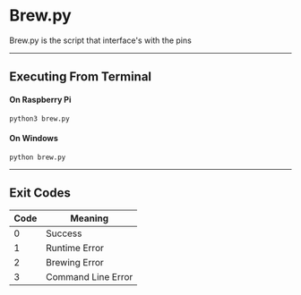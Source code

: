 # Brew.py
Brew.py is the script that interface's with the pins  

---

## Executing From Terminal

#### On Raspberry Pi
```
python3 brew.py
```
#### On Windows
```
python brew.py
```
---
## Exit Codes
| Code | Meaning               |
| ---- | -----                 |
| 0    | Success               |
| 1    | Runtime Error         |
| 2    | Brewing Error         |
| 3    | Command Line Error    |